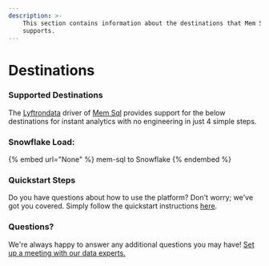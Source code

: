 ```yaml
---
description: >-
    This section contains information about the destinations that Mem Sql
    supports.
---
```


# Destinations

### Supported Destinations

The [Lyftrondata](https://www.lyftrondata.com/) driver of [Mem Sql](None) provides support for the below destinations for instant analytics with no engineering in just 4 simple steps.

### Snowflake Load:

{% embed url="None" %}
mem-sql to Snowflake
{% endembed %}

### Quickstart Steps

Do you have questions about how to use the platform? Don't worry; we've got you covered. Simply follow the quickstart instructions [here](README.md).

### Questions? <a href="#questions" id="questions"></a>

We're always happy to answer any additional questions you may have! [Set up a meeting with our data experts.](https://www.lyftrondata.com/book-a-meeting/)
